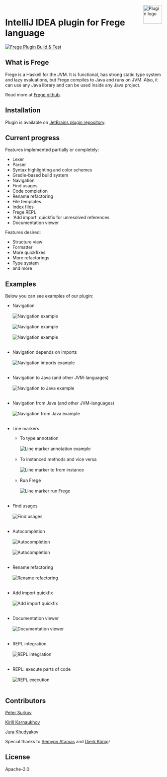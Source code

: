 <a href="https://github.com/IntelliJ-Frege/intellij-frege/">
    <img src="https://raw.githubusercontent.com/IntelliJ-Frege/intellij-frege/master/src/main/resources/META-INF/pluginIcon.svg" alt="Plugin logo" title="Plugin logo" align="right" height="60" />
</a>

# IntelliJ IDEA plugin for Frege language
[![Frege Plugin Build & Test](https://github.com/IntelliJ-Frege/intellij-frege/actions/workflows/tests.yml/badge.svg)](https://github.com/IntelliJ-Frege/intellij-frege/actions/workflows/tests.yml)

## What is Frege

Frege is a Haskell for the JVM. It is functional, has strong static type system and lazy evaluations, 
but Frege compiles to Java and runs on JVM. Also, it can use any Java library and can be used inside any Java project.

Read more at [Frege github](https://github.com/Frege/frege).

## Installation

Plugin is available on [JetBrains plugin repository](https://plugins.jetbrains.com/plugin/17187-frege).

## Current progress

Features implemented partially or completely:
- Lexer
- Parser 
- Syntax highlighting and color schemes
- Gradle-based build system
- Navigation
- Find usages
- Code completion
- Rename refactoring
- File templates
- Index files
- Frege REPL
- 'Add import' quickfix for unresolved references
- Documentation viewer

Features desired:
- Structure view
- Formatter
- More quickfixes
- More refactorings
- Type system
- and more


## Examples

Below you can see examples of our plugin:

- Navigation
  <br></br>
  ![Navigation example](assets/images/Navigation1.png)
  <br></br>
  ![Navigation example](assets/images/Navigation2.png)
  <br></br>
  ![Navigation example](assets/images/Navigation3.png)
  <br></br>

- Navigation depends on imports
  <br></br>
  ![Navigation imports example](assets/gifs/NavigationImports.gif)
  <br></br>

- Navigation to Java (and other JVM-languages)
  <br></br>
  ![Navigation to Java example](assets/gifs/NavigationToJava.gif)
  <br></br>

- Navigation from Java (and other JVM-languages)
  <br></br>
  ![Navigation from Java example](assets/gifs/NavigationFromJava.gif)
  <br></br>

- Line markers
  - To type annotation
    <br></br>
    ![Line marker annotation example](assets/gifs/LineMarkerAnnotation.gif)
    <br></br>
  - To instanced methods and vice versa
    <br></br>
    ![Line marker to from instance](assets/gifs/LineMarkerToFromInstance.gif)
    <br></br>
  - Run Frege
    <br></br>
    ![Line marker run Frege](assets/gifs/RunFrege.gif)
    <br></br>

- Find usages
  <br></br>
  ![Find usages](assets/images/FindUsages.png)
  <br></br>

- Autocompletion
  <br></br>
  ![Autocompletion](assets/images/Autocompletion1.png)
  <br></br>
  ![Autocompletion](assets/images/Autocompletion2.png)
  <br></br>
  
- Rename refactoring
  <br></br>
  ![Rename refactoring](assets/gifs/Renaming.gif)
  <br></br>

- Add import quickfix
  <br></br>
  ![Add import quickfix](assets/gifs/AddImportQuickfix.gif)
  <br></br>

- Documentation viewer
  <br></br>
  ![Documentation viewer](assets/gifs/DocumentationViewer.gif)
  <br></br>

- REPL integration
  <br></br>
  ![REPL integration](assets/gifs/ReplIntegration.gif)
  <br></br>

- REPL: execute parts of code
  <br></br>
  ![REPL execution](assets/gifs/ReplExecution.gif)
  <br></br>
  

## Contributors

[Peter Surkov](https://github.com/psurkov/)

[Kirill Karnaukhov](https://github.com/kkarnauk)

[Jura Khudyakov](https://github.com/23jura23/)

Special thanks to [Semyon Atamas](https://github.com/satamas) and [Dierk König](https://github.com/Dierk)!

## License

Apache-2.0
